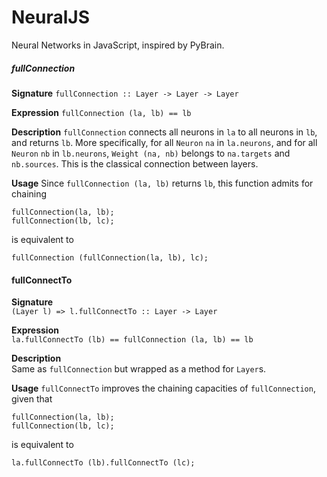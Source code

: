 NeuralJS
========

Neural Networks in JavaScript, inspired by PyBrain.

##### fullConnection
**Signature**
`fullConnection :: Layer -> Layer -> Layer`

**Expression**
`fullConnection (la, lb) == lb`

**Description**
`fullConnection` connects all neurons in `la` to all neurons in `lb`, and returns `lb`. More specifically, for all `Neuron` `na` 
in `la.neurons`, and for all `Neuron` `nb` in `lb.neurons`, `Weight (na, nb)` belongs to `na.targets` and `nb.sources`. 
This is the classical connection between layers.

**Usage**
Since `fullConnection (la, lb)` returns `lb`, this function admits for chaining
```
fullConnection(la, lb);
fullConnection(lb, lc);
```
is equivalent to
```
fullConnection (fullConnection(la, lb), lc);
```
#### fullConnectTo
**Signature**<br>
`(Layer l) => l.fullConnectTo :: Layer -> Layer`

**Expression**<br>
`la.fullConnectTo (lb) == fullConnection (la, lb) == lb`

**Description**<br>
Same as `fullConnection` but wrapped as a method for `Layer`s.

**Usage**
`fullConnectTo` improves the chaining capacities of `fullConnection`, given that
```
fullConnection(la, lb);
fullConnection(lb, lc);
```
is equivalent to
```
la.fullConnectTo (lb).fullConnectTo (lc);
```
